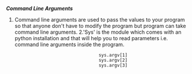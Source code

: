 ***Command Line Arguments***

1. Command line arguments are used to pass the values to your program so that anyone don't have to modify the program but program can take  command line arguments.
2.'Sys' is the module which comes with an python installation and that will help you to read parameters i.e. command line arguments inside the program.

                                       sys.argv[1]
                                       sys.argv[2]
                                       sys.argv[3]                                                            
